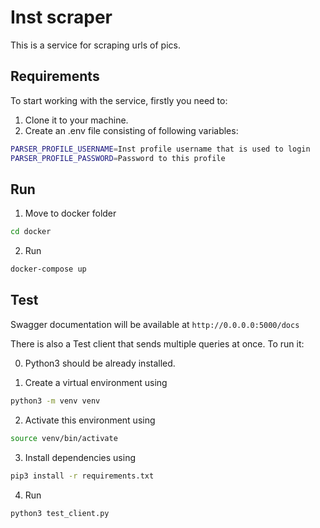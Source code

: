 # Inst scraper

This is a service for scraping urls of pics.


## Requirements

To start working with the service, firstly you need to: 

1. Clone it to your machine.
2. Create an .env file consisting of following variables:

```bash 
PARSER_PROFILE_USERNAME=Inst profile username that is used to login
PARSER_PROFILE_PASSWORD=Password to this profile
```

## Run
1. Move to docker folder

```bash
cd docker
```

2. Run

```bash
docker-compose up
```

## Test
Swagger documentation will be available at `http://0.0.0.0:5000/docs`

There is also a Test client that sends multiple queries at once.
To run it:  

0. Python3 should be already installed.  

1. Create a virtual environment using

```bash 
python3 -m venv venv
```

2. Activate this environment using

```bash
source venv/bin/activate
```

3. Install dependencies using

```bash
pip3 install -r requirements.txt
```

4. Run

```bash
python3 test_client.py
```
